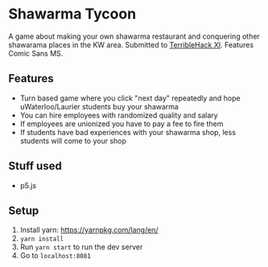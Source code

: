 # Shawarma Tycoon
A game about making your own shawarma restaurant and conquering other shawarama places in the KW area. Submitted to [TerribleHack XI](https://devpost.com/software/shawarma-tycoon). Features Comic Sans MS.

## Features
- Turn based game where you click "next day" repeatedly and hope uWaterloo/Laurier students buy your shawarma
- You can hire employees with randomized quality and salary
- If employees are unionized you have to pay a fee to fire them
- If students have bad experiences with your shawarma shop, less students will come to your shop

## Stuff used
- p5.js

## Setup

1. Install yarn: https://yarnpkg.com/lang/en/
2. `yarn install`
3. Run `yarn start` to run the dev server
4. Go to `localhost:8081`